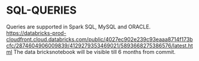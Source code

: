 # SQL-QUERIES
 Queries are supported in Spark SQL, MySQL and ORACLE. 
 https://databricks-prod-cloudfront.cloud.databricks.com/public/4027ec902e239c93eaaa8714f173bcfc/2874604906009839/4129279353469021/5893668275386576/latest.html
 The data bricksnotebook will be visible till 6 months from commit. 
